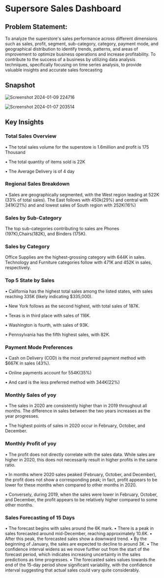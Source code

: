 # Supersore Sales Dashboard

## Problem Statement:
To analyze the superstore's sales performance across different dimensions such as sales, profit, segment, sub-category, category, payment mode, and geographical distribution to identify trends, patterns, and areas of improvement to optimize business operations and increase profitability. To contribute to the success of a business by utilizing data analysis techniques, specifically focusing on time series analysis, to provide valuable insights and accurate sales forecasting

## Snapshot

![Screenshot 2024-01-09 224716](https://github.com/missrakhi/Superstore-Sales-Dashboard/assets/154977141/4e5bd48e-db4d-42b6-a711-bc026e584ea0)

![Screenshot 2024-01-07 203514](https://github.com/missrakhi/Superstore-Sales-Dashboard/assets/154977141/00c1cb43-af6c-4894-a8a4-f267abce82a9)


## Key Insights

### Total Sales Overview

•	The total sales volume for the superstore is 1.6million and profit is 175 Thousand

•	The total quantity of items sold is 22K

•	The Average Delivery is of 4 day

### Regional Sales Breakdown
•	Sales are geographically segmented, with the West region leading at 522K (33% of total sales).
 The East follows with 450k(29%) and central with 341K(21%) and and lowest sales of South region with 252K(16%)

### Sales by Sub-Category
The top sub-categories contributing to sales are Phones (197K),Chairs(182K), and Binders (175K).

### Sales by Category
Office Supplies are the highest-grossing category with 644K in sales. Technology and Furniture categories follow with 471K and 452K in sales, respectively.

### Top 5 State by Sales 
•	California has the highest total sales among the listed states, with sales reaching 335K (likely indicating $335,000).

•	New York follows as the second highest, with total sales of 187K.

•	Texas is in third place with sales of 116K.

•	Washington is fourth, with sales of 93K.

•	Pennsylvania has the fifth highest sales, with 82K.


### Payment Mode Preferences
•	Cash on Delivery (COD) is the most preferred payment method with $667K in sales (43%).

•	Online payments account for 554K(35%) 

•	And card is the less preferred method with 344K(22%) 

### Monthly Sales of yoy
•	The sales in 2020 are consistently higher than in 2019 throughout all months. The difference in sales between the two years increases as the year progresses.

•	The highest points of sales in 2020 occur in February, October, and December.

### Monthly Profit of yoy
•	The profit does not directly correlate with the sales data. While sales are higher in 2020, this does not necessarily result in higher profits in the same ratio.

•	In months where 2020 sales peaked (February, October, and December), the profit does not show a corresponding peak; in fact, profit appears to be lower for these months when compared to other months in 2020.

•	Conversely, during 2019, when the sales were lower in February, October, and December, the profit appears to be relatively higher compared to some other months.

### Sales Forecasting of 15 Days

•	The forecast begins with sales around the 6K mark.
•	There is a peak in sales forecasted around mid-December, reaching approximately 10.6K.
•	After this peak, the forecasted sales show a downward trend.
•	By the beginning of January, the sales are expected to decline to around 3K.
•	The confidence interval widens as we move further out from the start of the forecast period, which indicates increasing uncertainty in the sales predictions as time progresses.
•	The forecasted sales values towards the end of the 15-day period show significant variability, with the confidence interval suggesting that actual sales could vary quite considerably.







